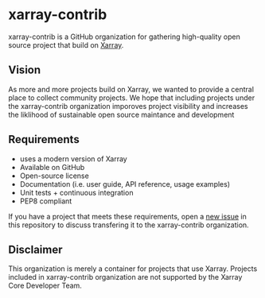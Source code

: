 # xarray-contrib

xarray-contrib is a GitHub organization for gathering high-quality open source project that build on [Xarray](http://xarray.pydata.org/).

## Vision

As more and more projects build on Xarray, we wanted to provide a central place to collect community projects. We hope that including projects under the xarray-contrib organization imporoves project visibility and increases the liklihood of sustainable open source maintance and development

## Requirements

- uses a modern version of Xarray
- Available on GitHub
- Open-source license
- Documentation (i.e. user guide, API reference, usage examples)
- Unit tests + continuous integration
- PEP8 compliant

If you have a project that meets these requirements, open a [new issue](https://github.com/xarray-contrib/xarray-contrib/issues/new/choose) in this repository to discuss transfering it to the xarray-contrib organization.

## Disclaimer

This organization is merely a container for projects that use Xarray. Projects included in xarray-contrib organization are not supported by the Xarray Core Developer Team. 
